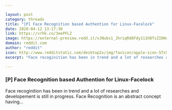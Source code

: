 ```yaml
---

layout: post
category: threads
title: "[P] Face Recognition based Authention for Linux-Facelock"
date: 2020-04-12 13:17:30
link: https://vrhk.co/3eePFLZ
image: https://external-preview.redd.it/vJNubs1_JhriqRd8Fdy111hDTsZI0HuMH5LO-JcqOFQ.jpg?width=420&height=219.895287958&auto=webp&crop=420:219.895287958,smart&s=ebae0b3d2f219a980ae2b38e945ab10c10fe01c5
domain: reddit.com
author: "reddit"
icon: http://www.redditstatic.com/desktop2x/img/favicon/apple-icon-57x57.png
excerpt: "Face recoginition has been in trend and a lot of researches and developement is still in progress. Face Recognition is an abstract concept having..."

---
```


### [P] Face Recognition based Authention for Linux-Facelock

Face recoginition has been in trend and a lot of researches and developement is still in progress. Face Recognition is an abstract concept having...